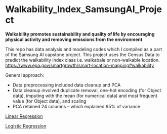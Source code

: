 # Walkability_Index_SamsungAI_Project

**Walkability promotes sustainability and quality of life by encouraging physical activity and removing emissions from the environment**

This repo has data analysis and modeling codes which I compiled as a part of the Samsung AI capstone project.
This project uses the Census Data to predict the walkability index class i.e. walkabale or non-walkable location. https://www.epa.gov/smartgrowth/smart-location-mapping#walkability 

General approach:
- Data preprocessing included data cleanup and PCA
- Data cleanup involved duplicate removal, one-hot encoding (for Object data), imputing with the mean (for numerical data) and most frequent value (for Object data), and scaling
- PCA retained 24 columns – which explained 95% of variance

[Linear Regression](https://github.com/dap29/Walkability_Index_SamsungAI_Project/blob/main/Supervised_ML_Linear_Regression.ipynb)

[Logistic Regression](https://github.com/dap29/Walkability_Index_SamsungAI_Project/blob/main/Supervised_ML_Logistic_Regression_PCA.ipynb)



